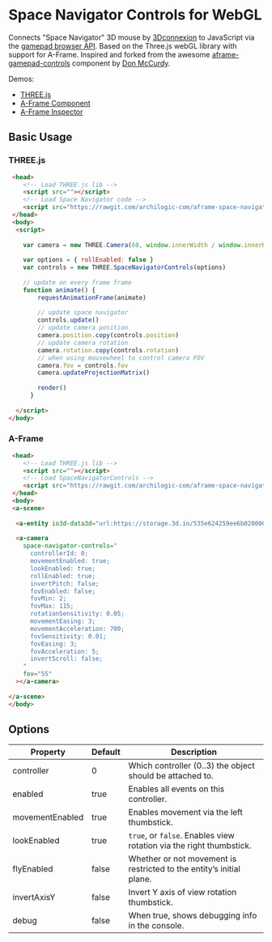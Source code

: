 # Space Navigator Controls for WebGL

Connects "Space Navigator" 3D mouse by [3Dconnexion](https://www.3dconnexion.de/) to JavaScript via the [gamepad browser API](https://developer.mozilla.org/en-US/docs/Web/API/Gamepad_API). Based on the Three.js webGL library with support for A-Frame. Inspired and forked from the awesome [aframe-gamepad-controls](https://github.com/donmccurdy/aframe-gamepad-controls) component by [Don McCurdy](https://github.com/donmccurdy).

Demos:
* [THREE.js]()
* [A-Frame Component]()
* [A-Frame Inspector]()

## Basic Usage

### THREE.js

````html
 <head>
    <!-- Load THREE.js lib -->
    <script src=""></script>
    <!-- Load Space Navigator code -->
    <script src="https://rawgit.com/archilogic-com/aframe-space-navigator-controls/master/dist/aframe-space-navigator-controls.js"></script>
 </head>
 <body>
  <script>
    
    var camera = new THREE.Camera(60, window.innerWidth / window.innerHeight, 1, 1000)
    
    var options = { rollEnabled: false }
    var controls = new THREE.SpaceNavigatorControls(options)
    
    // update on every frame frame
    function animate() {
        requestAnimationFrame(animate)
    
        // update space navigator
        controls.update()
        // update camera position
        camera.position.copy(controls.position)
        // update camera rotation
        camera.rotation.copy(controls.rotation)
        // when using mousewheel to control camera FOV
        camera.fov = controls.fov
        camera.updateProjectionMatrix()
    
        render()
      }
    
  </script> 
</body>
````

### A-Frame

````html
 <head>
    <!-- Load THREE.js lib -->
    <script src=""></script>
    <!-- Load SpaceNavigatorControls -->
    <script src="https://rawgit.com/archilogic-com/aframe-space-navigator-controls/master/dist/aframe-space-navigator-controls.js"></script>
 </head>
 <body>
 <a-scene>
 
  <a-entity io3d-data3d="url:https://storage.3d.io/535e624259ee6b0200000484/170907-0007-612jp5/archilogic_2017-09-07_00-07-10_3g2lXj.gz.data3d.buffer"></a-entity>
  
  <a-camera
    space-navigator-controls="
      controllerId: 0;
      movementEnabled: true;
      lookEnabled: true;
      rollEnabled: true;
      invertPitch: false;
      fovEnabled: false;
      fovMin: 2;
      fovMax: 115;
      rotationSensitivity: 0.05;
      movementEasing: 3;
      movementAcceleration: 700;
      fovSensitivity: 0.01;
      fovEasing: 3;
      fovAcceleration: 5;
      invertScroll: false;
    "
    fov="55"
  ></a-camera>
    
</a-scene>
</body>
````

## Options

Property          | Default | Description
------------------|---------|-------------
controller        | 0       | Which controller (0..3) the object should be attached to.
enabled           | true    | Enables all events on this controller.
movementEnabled   | true    | Enables movement via the left thumbstick.
lookEnabled       | true    | `true`, or `false`. Enables view rotation via the right thumbstick.
flyEnabled        | false   | Whether or not movement is restricted to the entity’s initial plane.
invertAxisY       | false   | Invert Y axis of view rotation thumbstick.
debug             | false   | When true, shows debugging info in the console.
